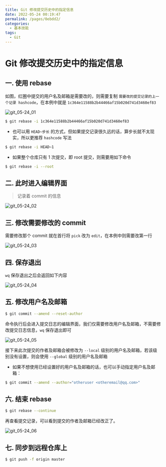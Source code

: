 ```yaml
---
title: Git 修改提交历史中的指定信息
date: 2022-05-24 00:19:47
permalink: /pages/0ebdd2/
categories:
  - 基本技能
tags:
  - Git
---
```


# Git 修改提交历史中的指定信息

## 一. 使用 rebase

如图，红圈中提交的用户名及邮箱是需要改的，则需要复制 `需要改的提交记录的上一个记录 hashcode`，在本例中就是 `1c364e11588b2b44466af15b020d741d3460ef83`

![git_05-24_01](https://cdn.staticaly.com/gh/oliver556/image-hosting@master/20220524/git_05-24_01.3zk3h0tek2y0.webp)

```bash
$ git rebase -i 1c364e11588b2b44466af15b020d741d3460ef83
```

- 也可以用 `HEAD~步长` 的方式，但如果提交记录很久远的话，算步长就不太现实，所以更推荐 `hashcode` 写法

```bash
$ git rebase -i HEAD~1
```

- 如果整个仓库只有 1 次提交，即 root 提交，则需要用如下命令

```bash
$ git rebase -i --root
```

## 二. 此时进入编辑界面

> 记录着 commit 的信息

![git_05-24_02](https://cdn.staticaly.com/gh/oliver556/image-hosting@master/20220524/git_05-24_02.2r2hbcend8a0.webp)

## 三. 修改需要修改的 commit

需要修改那个 commit 就在首行将 `pick` 改为 `edit`，在本例中则需要改第一行

![git_05-24_03](https://cdn.staticaly.com/gh/oliver556/image-hosting@master/20220524/git_05-24_03.39x3ezbdqtg0.webp)

## 四. 保存退出

`wq` 保存退出之后会返回如下内容

![git_05-24_04](https://cdn.staticaly.com/gh/oliver556/image-hosting@master/20220524/git_05-24_04.4loyrhk42n00.webp)

## 五. 修改用户名及邮箱

```bash
$ git commit --amend --reset-author
```

命令执行后会进入提交日志的编辑界面，我们仅需要修改用户名及邮箱，不需要修改提交日志信息，`wq` 保存退出即可

![git_05-24_05](https://cdn.staticaly.com/gh/oliver556/image-hosting@master/20220524/git_05-24_05.1ig1gt3rq9q8.webp)

接下来此次提交的作者及邮箱会被修改为 `--local` 级别的用户名及邮箱，若该级别没有设置，则会使用 `--global` 级别的用户名及邮箱

- 如果不想使用已经设置好的用户名及邮箱的话，也可以手动指定用户名及邮箱：

```bash
$ git commit --amend --author="otheruser <otheremail@qq.com>"
```

## 六. 结束 rebase

```bash
$ git rebase --continue
```

再查看提交记录，可以看到提交的作者及邮箱已经改正了。

![git_05-24_06](https://cdn.staticaly.com/gh/oliver556/image-hosting@master/20220524/git_05-24_06.3ji4253c1di0.webp)

## 七. 同步到远程仓库上

```bash
$ git push -f origin master
```
